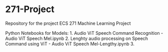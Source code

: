 # 271-Project
Repository for the project ECS 271 Machine Learning Project


Python Notebooks for Models:
    1. Audio ViT Speech Command Recognition - Audio ViT Speech Mel.ipynb
    2. Lenghty audio processing on Speech Command using ViT - Audio ViT Speech Mel-Lengthy.ipynb
    3.
